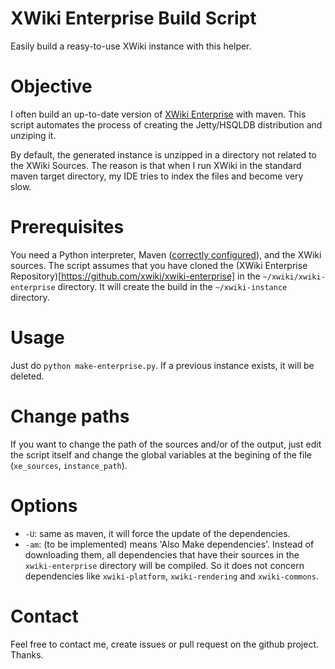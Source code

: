 XWiki Enterprise Build Script
==================

Easily build a reasy-to-use XWiki instance with this helper.

Objective
===
I often build an up-to-date version of [XWiki Enterprise](http://enterprise.xwiki.org/xwiki/bin/view/Main/WebHome) with maven. This script automates the process of creating the Jetty/HSQLDB distribution and unziping it.

By default, the generated instance is unzipped in a directory not related to the XWiki Sources. The reason is that when I run XWiki in the standard maven target directory, my IDE tries to index the files and become very slow.

Prerequisites
===
You need a Python interpreter, Maven ([correctly configured](http://dev.xwiki.org/xwiki/bin/view/Community/Building)), and the XWiki sources. The script assumes that you have cloned the (XWiki Enterprise Repository)[https://github.com/xwiki/xwiki-enterprise] in the `~/xwiki/xwiki-enterprise` directory. It will create the build in the `~/xwiki-instance` directory.

Usage
===
Just do `python make-enterprise.py`.
If a previous instance exists, it will be deleted.

Change paths
===
If you want to change the path of the sources and/or of the output, just edit the script itself and change the global variables at the begining of the file (`xe_sources`, `instance_path`).

Options
===
* `-U`: same as maven, it will force the update of the dependencies.
* `-am`: (to be implemented) means 'Also Make dependencies'. Instead of downloading them, all dependencies that have their sources in the `xwiki-enterprise` directory will be compiled. So it does not concern dependencies like `xwiki-platform`, `xwiki-rendering` and `xwiki-commons`.

Contact
===
Feel free to contact me, create issues or pull request on the github project. Thanks.
